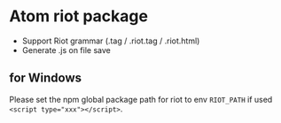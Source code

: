 # Atom riot package

- Support Riot grammar (.tag / .riot.tag / .riot.html)
- Generate .js on file save

## for Windows

Please set the npm global package path for riot to env `RIOT_PATH` if used `<script type="xxx"></script>`.

